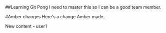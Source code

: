 ##Learning Git Pong
I need to master this so I can be a good team member.

#Amber changes
Here's a change Amber made.


New content - user1
